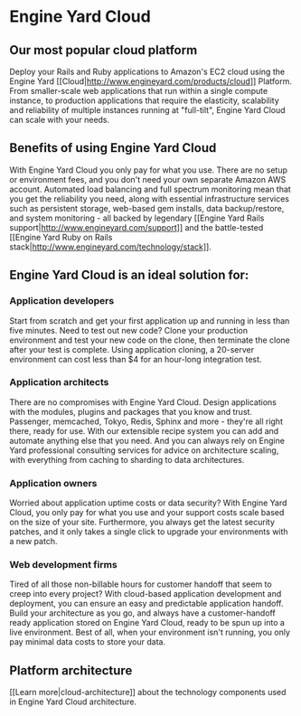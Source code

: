 # Engine Yard Cloud

## Our most popular cloud platform
Deploy your Rails and Ruby applications to Amazon's EC2 cloud using the 
Engine Yard [[Cloud|http://www.engineyard.com/products/cloud]] Platform. From 
smaller-scale web applications that run within a single compute instance, to production applications that require the elasticity, scalability and reliability of multiple instances 
running at "full-tilt", Engine Yard Cloud can scale with your needs.

## Benefits of using Engine Yard Cloud

With Engine Yard Cloud you only pay for what you use. There are no setup or 
environment fees, and you don't need your own separate Amazon AWS account. Automated load balancing 
and full spectrum monitoring mean that you get the reliability you need, along with 
essential infrastructure services such as persistent storage, web-based gem installs, 
data backup/restore, and system monitoring \- all backed by legendary 
[[Engine Yard Rails support|http://www.engineyard.com/support]] and the battle-tested 
[[Engine Yard Ruby on Rails stack|http://www.engineyard.com/technology/stack]].


## Engine Yard Cloud is an ideal solution for:

### Application developers
Start from scratch and get your first application up and running in less than five 
minutes. Need to test out new code? Clone your production environment and test your 
new code on the clone, then terminate the clone after your test is complete. Using 
application cloning, a 20-server environment can cost less than $4 for an hour-long 
integration test.

### Application architects
There are no compromises with Engine Yard Cloud. Design applications with the 
modules, plugins and packages that you know and trust. Passenger, memcached, Tokyo, 
Redis, Sphinx and more \- they're all right there, ready for use. With our extensible 
recipe system you can add and automate anything else that you need. And you can always 
rely on Engine Yard professional consulting services for advice on architecture scaling, 
with everything from caching to sharding to data architectures.

### Application owners
Worried about application uptime costs or data security? With Engine Yard Cloud, you 
only pay for what you use and your support costs scale based on the size of your site. Furthermore, 
you always get the latest security patches, and it only takes a single click to upgrade 
your environments with a new patch.

### Web development firms
Tired of all those non-billable hours for customer handoff that seem to creep into every 
project? With cloud-based application development and deployment, you can ensure an easy 
and predictable application handoff. Build your architecture as you go, and always have a 
customer-handoff ready application stored on Engine Yard Cloud, ready to be spun up 
into a live environment. Best of all, when your environment isn't running, you only pay 
minimal data costs to store your data.

## Platform architecture
[[Learn more|cloud-architecture]] about the technology components used in Engine Yard Cloud architecture.

